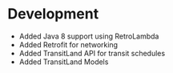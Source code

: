 # Development
- Added Java 8 support using RetroLambda
- Added Retrofit for networking
- Added TransitLand API for transit schedules
- Added TransitLand Models